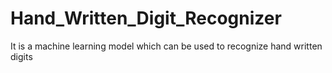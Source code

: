 # Hand_Written_Digit_Recognizer
It is a machine learning model which can be used to recognize hand written digits
